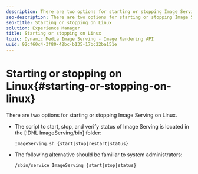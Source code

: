 ```yaml
---
description: There are two options for starting or stopping Image Serving on Linux.
seo-description: There are two options for starting or stopping Image Serving on Linux.
seo-title: Starting or stopping on Linux
solution: Experience Manager
title: Starting or stopping on Linux
topic: Dynamic Media Image Serving - Image Rendering API
uuid: 92cf60c4-3f80-42bc-b135-17bc22ba151e
---
```


# Starting or stopping on Linux{#starting-or-stopping-on-linux}

There are two options for starting or stopping Image Serving on Linux.

* The script to start, stop, and verify status of Image Serving is located in the [!DNL ImageServing/bin] folder:

  `ImageServing.sh {start|stop|restart|status}` 
* The following alternative should be familiar to system administrators:

  `/sbin/service ImageServing {start|stop|status}` 
